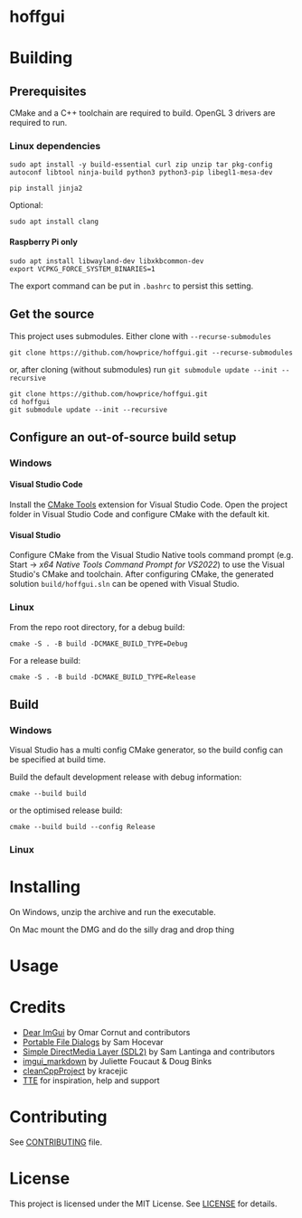 # hoffgui

# Building

## Prerequisites

CMake and a C++ toolchain are required to build. OpenGL 3 drivers are required to run.

### Linux dependencies

    sudo apt install -y build-essential curl zip unzip tar pkg-config autoconf libtool ninja-build python3 python3-pip libegl1-mesa-dev

    pip install jinja2

Optional:

    sudo apt install clang

#### Raspberry Pi only

    sudo apt install libwayland-dev libxkbcommon-dev
    export VCPKG_FORCE_SYSTEM_BINARIES=1

The export command can be put in `.bashrc` to persist this setting.

## Get the source

This project uses submodules. Either clone with `--recurse-submodules`

    git clone https://github.com/howprice/hoffgui.git --recurse-submodules

 or, after cloning (without submodules) run `git submodule update --init --recursive`

    git clone https://github.com/howprice/hoffgui.git
    cd hoffgui
    git submodule update --init --recursive

## Configure an out-of-source build setup

### Windows

#### Visual Studio Code

Install the [CMake Tools](https://marketplace.visualstudio.com/items?itemName=ms-vscode.cmake-tools) extension for Visual Studio Code. Open the project folder in Visual Studio Code and configure CMake with the default kit. 

#### Visual Studio

Configure CMake from the Visual Studio Native tools command prompt (e.g. Start -> *x64 Native Tools Command Prompt for VS2022*) to use the Visual Studio's CMake and toolchain. After configuring CMake, the generated solution `build/hoffgui.sln` can be opened with Visual Studio.

### Linux

From the repo root directory, for a debug build:

    cmake -S . -B build -DCMAKE_BUILD_TYPE=Debug

For a release build:

    cmake -S . -B build -DCMAKE_BUILD_TYPE=Release

## Build

### Windows 

Visual Studio has a multi config CMake generator, so the build config can be specified at build time.

Build the default development release with debug information:

    cmake --build build

or the optimised release build:

    cmake --build build --config Release

### Linux



# Installing

On Windows, unzip the archive and run the executable.

On Mac mount the DMG and do the silly drag and drop thing

# Usage

# Credits

- [Dear ImGui](https:://github.com/ocornut/imgui) by Omar Cornut and contributors
- [Portable File Dialogs](https://github.com/samhocevar/portable-file-dialogs) by Sam Hocevar
- [Simple DirectMedia Layer (SDL2)](https://www.libsdl.org/) by Sam Lantinga and contributors
- [imgui_markdown](https://github.com/juliettef/imgui_markdown) by Juliette Foucaut & Doug Binks
- [cleanCppProject](https://github.com/kracejic/cleanCppProject) by kracejic
- [TTE](https://www.twitch.tv/djh0ffman) for inspiration, help and support

# Contributing

See [CONTRIBUTING](docs/CONTRIBUTING.md) file.

# License

This project is licensed under the MIT License. See [LICENSE](LICENSE.txt) for details.
